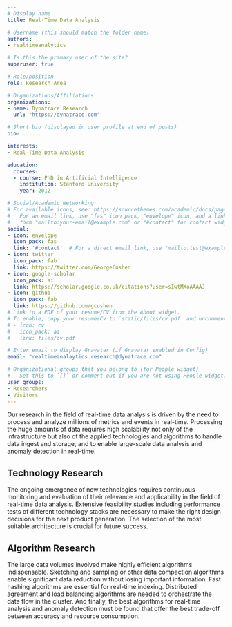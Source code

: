```yaml
---
# Display name
title: Real-Time Data Analysis

# Username (this should match the folder name)
authors:
- realtimeanalytics

# Is this the primary user of the site?
superuser: true

# Role/position
role: Research Area

# Organizations/Affiliations
organizations:
- name: Dynatrace Research
  url: "https://dynatrace.com"

# Short bio (displayed in user profile at end of posts)
bio: ......

interests:
- Real-Time Data Analysis

education:
  courses:
  - course: PhD in Artificial Intelligence
    institution: Stanford University
    year: 2012

# Social/Academic Networking
# For available icons, see: https://sourcethemes.com/academic/docs/page-builder/#icons
#   For an email link, use "fas" icon pack, "envelope" icon, and a link in the
#   form "mailto:your-email@example.com" or "#contact" for contact widget.
social:
- icon: envelope
  icon_pack: fas
  link: '#contact'  # For a direct email link, use "mailto:test@example.org".
- icon: twitter
  icon_pack: fab
  link: https://twitter.com/GeorgeCushen
- icon: google-scholar
  icon_pack: ai
  link: https://scholar.google.co.uk/citations?user=sIwtMXoAAAAJ
- icon: github
  icon_pack: fab
  link: https://github.com/gcushen
# Link to a PDF of your resume/CV from the About widget.
# To enable, copy your resume/CV to `static/files/cv.pdf` and uncomment the lines below.
# - icon: cv
#   icon_pack: ai
#   link: files/cv.pdf

# Enter email to display Gravatar (if Gravatar enabled in Config)
email: "realtimeanalaytics.research@dynatrace.com"

# Organizational groups that you belong to (for People widget)
#   Set this to `[]` or comment out if you are not using People widget.
user_groups:
- Researchers
- Visitors
---
```


Our research in the field of real-time data analysis is driven by the need to process and analyze millions of metrics and events in real-time. Processing the huge amounts of data requires high scalability not only of the infrastructure but also of the applied technologies and algorithms to handle data ingest and storage, and to enable large-scale data analysis and anomaly detection in real-time.​

## Technology Research

The ongoing emergence of new technologies requires continuous monitoring and evaluation of their relevance and applicability in the field of real-time data analysis. Extensive feasibility studies including performance tests of different technology stacks are necessary to make the right design decisions for the next product generation. The selection of the most suitable architecture is crucial for future success.
​
## Algorithm Research

The large data volumes involved make highly efficient algorithms indispensable. Sketching and sampling or other data compaction algorithms enable significant data reduction without losing important information. Fast hashing algorithms are essential for real-time indexing. Distributed agreement and load balancing algorithms are needed to orchestrate the data flow in the cluster. And finally, the best algorithms for real-time analysis and anomaly detection must be found that offer the best trade-off between accuracy and resource consumption.​
